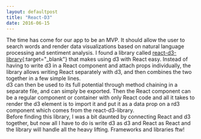 ```yaml
---
layout: defaultpost
title: "React-D3"
date: 2016-06-15
---
```


The time has come for our app to be an MVP. It should allow the user to search words and render data visualizations based on natural language processing and sentiment analysis. I found a library called [react-d3-library](http://react-d3-library.github.io/){:target="_blank"} that makes using d3 with React easy. Instead of having to write d3 in a React component and attach props individually, the library allows writing React separately with d3, and then combines the two together in a few simple lines.<br />
d3 can then be used to its full potential through method chaining in a separate file, and can simply be exported. Then the React component can be a regular component or container with only React code and all it takes to render the d3 element is to import it and put it as a data prop on a rd3 component which comes from the react-d3-library.<br />
Before finding this library, I was a bit daunted by connecting React and d3 together, but now all I have to do is write d3 as d3 and React as React and the library will handle all the heavy lifting. Frameworks and libraries ftw!